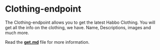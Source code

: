 # Clothing-endpoint

The Clothing-endpoint allows you to get the latest Habbo Clothing. You will get all the info on the clothing, we have. Name, Descriptions, images and much more.

Read the **[get.md](get.md)** file for more information.
